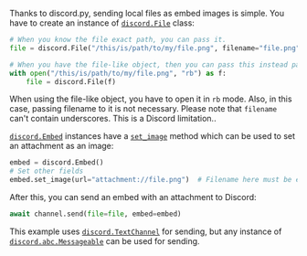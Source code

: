 Thanks to discord.py, sending local files as embed images is simple. You have to create an instance of [`discord.File`](https://discordpy.readthedocs.io/en/latest/api.html#discord.File) class:
```py
# When you know the file exact path, you can pass it.
file = discord.File("/this/is/path/to/my/file.png", filename="file.png")

# When you have the file-like object, then you can pass this instead path.
with open("/this/is/path/to/my/file.png", "rb") as f:
    file = discord.File(f)
```
When using the file-like object, you have to open it in `rb` mode. Also, in this case, passing filename to it is not necessary.
Please note that `filename` can't contain underscores. This is a Discord limitation..

[`discord.Embed`](https://discordpy.readthedocs.io/en/latest/api.html#discord.Embed) instances have a [`set_image`](https://discordpy.readthedocs.io/en/latest/api.html#discord.Embed.set_image) method which can be used to set an attachment as an image:
```py
embed = discord.Embed()
# Set other fields
embed.set_image(url="attachment://file.png")  # Filename here must be exactly same as attachment filename.
```
After this, you can send an embed with an attachment to Discord:
```py
await channel.send(file=file, embed=embed)
```
This example uses [`discord.TextChannel`](https://discordpy.readthedocs.io/en/latest/api.html#discord.TextChannel) for sending, but any instance of [`discord.abc.Messageable`](https://discordpy.readthedocs.io/en/latest/api.html#discord.abc.Messageable) can be used for sending.
